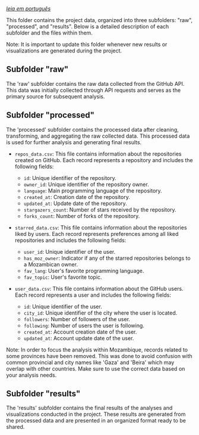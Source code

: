 *[leia em português](https://github.com/HercoZauZau/GitHub_Insights--Mozambique/blob/main/data/README-pt.md)*

This folder contains the project data, organized into three subfolders: "raw", "processed", and "results". Below is a detailed description of each subfolder and the files within them.

Note: It is important to update this folder whenever new results or visualizations are generated during the project.

## Subfolder "raw"

The 'raw' subfolder contains the raw data collected from the GitHub API. This data was initially collected through API requests and serves as the primary source for subsequent analysis.

## Subfolder "processed"

The 'processed' subfolder contains the processed data after cleaning, transforming, and aggregating the raw collected data. This processed data is used for further analysis and generating final results.

- `repos_data.csv`: This file contains information about the repositories created on GitHub. Each record represents a repository and includes the following fields:
   - `id`: Unique identifier of the repository.
   - `owner_id`: Unique identifier of the repository owner.
   - `language`: Main programming language of the repository.
   - `created_at`: Creation date of the repository.
   - `updated_at`: Update date of the repository.
   - `stargazers_count`: Number of stars received by the repository.
   - `forks_count`: Number of forks of the repository.

- `starred_data.csv`: This file contains information about the repositories liked by users. Each record represents preferences among all liked repositories and includes the following fields:
   - `user_id`: Unique identifier of the user.
   - `has_moz_owner`: Indicator if any of the starred repositories belongs to a Mozambican owner.
   - `fav_lang`: User's favorite programming language.
   - `fav_topic`: User's favorite topic.

- `user_data.csv`: This file contains information about the GitHub users. Each record represents a user and includes the following fields:
   - `id`: Unique identifier of the user.
   - `city_id`: Unique identifier of the city where the user is located.
   - `followers`: Number of followers of the user.
   - `following`: Number of users the user is following.
   - `created_at`: Account creation date of the user.
   - `updated_at`: Account update date of the user.

Note: In order to focus the analysis within Mozambique, records related to some provinces have been removed. This was done to avoid confusion with common provincial and city names like 'Gaza' and 'Beira' which may overlap with other countries.
Make sure to use the correct data based on your analysis needs.

## Subfolder "results"

The 'results' subfolder contains the final results of the analyses and visualizations conducted in the project. These results are generated from the processed data and are presented in an organized format ready to be shared.
